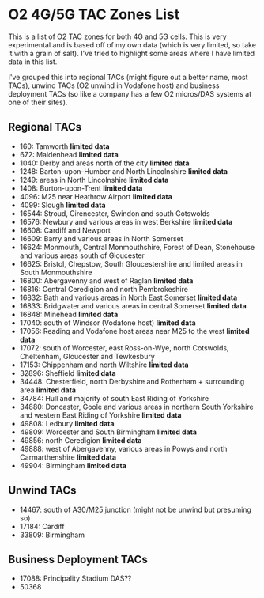 # O2 4G/5G TAC Zones List

This is a list of O2 TAC zones for both 4G and 5G cells. This is very experimental and is based off of my own data (which is very limited, so take it with a grain of salt). I've tried to highlight some areas where I have limited data in this list.

I've grouped this into regional TACs (might figure out a better name, most TACs), unwind TACs (O2 unwind in Vodafone host) and business deployment TACs (so like a company has a few O2 micros/DAS systems at one of their sites).

## Regional TACs

* 160: Tamworth **limited data**
* 672: Maidenhead **limited data**
* 1040: Derby and areas north of the city **limited data**
* 1248: Barton-upon-Humber and North Lincolnshire **limited data**
* 1249: areas in North Lincolnshire **limited data**
* 1408: Burton-upon-Trent **limited data**
* 4096: M25 near Heathrow Airport **limited data**
* 4099: Slough **limited data**
* 16544: Stroud, Cirencester, Swindon and south Cotswolds
* 16576: Newbury and various areas in west Berkshire **limited data**
* 16608: Cardiff and Newport
* 16609: Barry and various areas in North Somerset
* 16624: Monmouth, Central Monmouthshire, Forest of Dean, Stonehouse and various areas south of Gloucester
* 16625: Bristol, Chepstow, South Gloucestershire and limited areas in South Monmouthshire
* 16800: Abergavenny and west of Raglan **limited data**
* 16816: Central Ceredigion and north Pembrokeshire
* 16832: Bath and various areas in North East Somerset **limited data**
* 16833: Bridgwater and various areas in central Somerset **limited data**
* 16848: Minehead **limited data**
* 17040: south of Windsor (Vodafone host) **limited data**
* 17056: Reading and Vodafone host areas near M25 to the west **limited data**
* 17072: south of Worcester, east Ross-on-Wye, north Cotswolds, Cheltenham, Gloucester and Tewkesbury
* 17153: Chippenham and north Wiltshire **limited data**
* 32896: Sheffield **limited data**
* 34448: Chesterfield, north Derbyshire and Rotherham + surrounding area **limited data**
* 34784: Hull and majority of south East Riding of Yorkshire
* 34880: Doncaster, Goole and various areas in northern South Yorkshire and western East Riding of Yorkshire **limited data**
* 49808: Ledbury **limited data**
* 49809: Worcester and South Birmingham **limited data**
* 49856: north Ceredigion **limited data**
* 49888: west of Abergavenny, various areas in Powys and north Carmarthenshire **limited data**
* 49904: Birmingham **limited data**

## Unwind TACs

* 14467: south of A30/M25 junction (might not be unwind but presuming so)
* 17184: Cardiff
* 33809: Birmingham
## Business Deployment TACs

* 17088: Principality Stadium DAS??
* 50368
